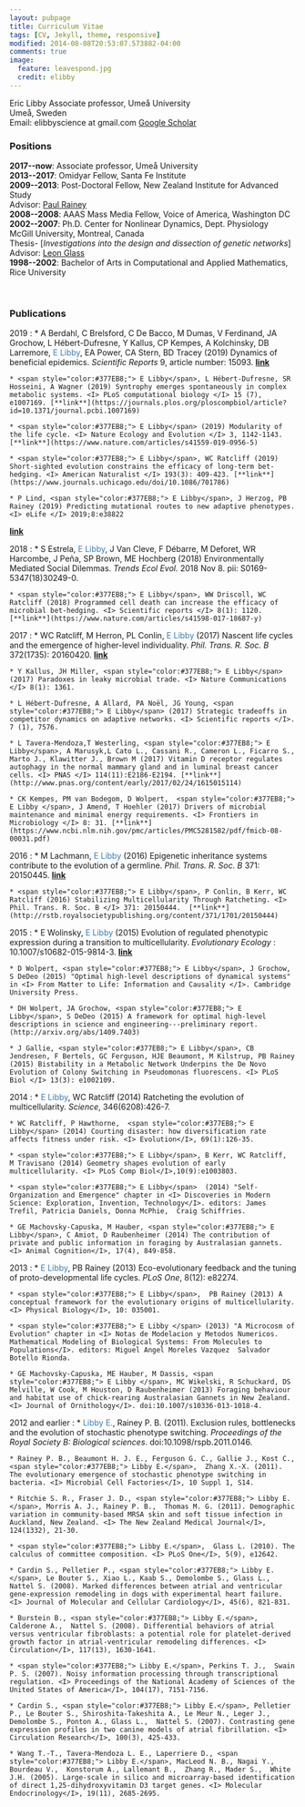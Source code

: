 ```yaml
---
layout: pubpage
title: Curriculum Vitae
tags: [CV, Jekyll, theme, responsive]
modified: 2014-08-08T20:53:07.573882-04:00
comments: true
image:
  feature: leavespond.jpg
  credit: elibby
---
```


Eric Libby
Associate professor, Ume&aring; University  
Ume&aring;, Sweden   
Email: elibbyscience at gmail.com 
[Google Scholar](http://scholar.google.com/citations?user=r7I-dmgAAAAJ&hl=en)  



### Positions
**2017--now**: Associate professor, Ume&aring; University          
**2013--2017**: Omidyar Fellow, Santa Fe Institute          
**2009--2013**: Post-Doctoral Fellow, New Zealand Institute for Advanced Study	      
	Advisor: [Paul Rainey](http://evolution.massey.ac.nz)              
**2008--2008**: AAAS Mass Media Fellow, Voice of America, Washington DC          
**2002--2007**: Ph.D. Center for Nonlinear Dynamics, Dept. Physiology   
	McGill University, Montreal, Canada   
	Thesis- [*Investigations into the design and dissection of genetic networks*]	      
	Advisor: [Leon Glass](http://www.medicine.mcgill.ca/physio/glasslab/)  
**1998--2002**: Bachelor of Arts in Computational and Applied Mathematics, Rice University   

<br>

### Publications
2019
:	* A Berdahl, C Brelsford, C De Bacco, M Dumas, V Ferdinand, JA Grochow, L Hébert-Dufresne, Y Kallus, CP Kempes, A Kolchinsky, DB Larremore, <span style="color:#377EB8;"> E Libby</span>, EA Power, CA Stern, BD Tracey (2019) Dynamics of beneficial epidemics. <I> Scientific Reports </I> 9, article number: 15093. [**link**](https://www.nature.com/articles/s41598-019-50039-w)

	* <span style="color:#377EB8;"> E Libby</span>, L Hébert-Dufresne, SR Hosseini, A Wagner (2019) Syntrophy emerges spontaneously in complex metabolic systems. <I> PLoS computational biology </I> 15 (7), e1007169. [**link**](https://journals.plos.org/ploscompbiol/article?id=10.1371/journal.pcbi.1007169)

	* <span style="color:#377EB8;"> E Libby</span> (2019) Modularity of the life cycle. <I> Nature Ecology and Evolution </I> 3, 1142-1143. [**link**](https://www.nature.com/articles/s41559-019-0956-5)

	* <span style="color:#377EB8;"> E Libby</span>, WC Ratcliff (2019) Short-sighted evolution constrains the efficacy of long-term bet-hedging. <I> American Naturalist </I> 193(3): 409-423. [**link**](https://www.journals.uchicago.edu/doi/10.1086/701786)

	* P Lind, <span style="color:#377EB8;"> E Libby</span>, J Herzog, PB Rainey (2019) Predicting mutational routes to new adaptive phenotypes. <I> eLife </I> 2019;8:e38822
[**link**](https://elifesciences.org/articles/38822)

2018
:	* S Estrela, <span style="color:#377EB8;"> E Libby</span>, J Van Cleve, F Débarre, M Deforet, WR Harcombe, J Peña, SP Brown, ME Hochberg (2018) Environmentally Mediated Social Dilemmas. <I> Trends Ecol Evol. </I> 2018 Nov 8. pii: S0169-5347(18)30249-0. 

	* <span style="color:#377EB8;"> E Libby</span>, WW Driscoll, WC Ratcliff (2018) Programmed cell death can increase the efficacy of microbial bet-hedging. <I> Scientific reports </I> 8(1): 1120. [**link**](https://www.nature.com/articles/s41598-017-18687-y)

2017
:	* WC Ratcliff, M Herron, PL Conlin, <span style="color:#377EB8;"> E Libby</span> (2017) Nascent life cycles and the emergence of higher-level individuality. <I> Phil. Trans. R. Soc. B </I> 372(1735): 20160420. [**link**](https://www.nature.com/articles/s41598-017-18687-y)

	* Y Kallus, JH Miller, <span style="color:#377EB8;"> E Libby</span> (2017) Paradoxes in leaky microbial trade. <I> Nature Communications </I> 8(1): 1361.

	* L Hébert-Dufresne, A Allard, PA Noël, JG Young, <span style="color:#377EB8;"> E Libby</span> (2017) Strategic tradeoffs in competitor dynamics on adaptive networks. <I> Scientific reports </I>. 7 (1), 7576.

	* L Tavera-Mendoza,T Westerling, <span style="color:#377EB8;"> E Libby</span>, A Marusyk,L Cato L., Cassani R., Cameron L., Ficarro S., Marto J., Klawitter J., Brown M (2017) Vitamin D receptor regulates autophagy in the normal mammary gland and in luminal breast cancer cells. <I> PNAS </I> 114(11):E2186-E2194. [**link**](http://www.pnas.org/content/early/2017/02/24/1615015114)

	* CK Kempes, PM van Bodegom, D Wolpert,  <span style="color:#377EB8;"> E Libby </span>, J Amend, T Hoehler (2017) Drivers of microbial maintenance and minimal energy requirements. <I> Frontiers in Microbiology </I> 8: 31. [**link**](https://www.ncbi.nlm.nih.gov/pmc/articles/PMC5281582/pdf/fmicb-08-00031.pdf)


2016
:	* M Lachmann, <span style="color:#377EB8;"> E Libby</span> (2016) Epigenetic inheritance systems contribute to the evolution of a germline. <I> Phil. Trans. R. Soc. B </I> 371: 20150445. [**link**](http://rstb.royalsocietypublishing.org/content/371/1701/20150445)

	* <span style="color:#377EB8;"> E Libby</span>, P Conlin, B Kerr, WC Ratcliff (2016) Stabilizing Multicellularity Through Ratcheting. <I> Phil. Trans. R. Soc. B </I> 371: 20150444.  [**link**](http://rstb.royalsocietypublishing.org/content/371/1701/20150444)


2015
:	* E Wolinsky, <span style="color:#377EB8;"> E Libby</span> (2015) Evolution of regulated phenotypic expression during a transition to multicellularity. <I> Evolutionary Ecology </I>: 10.1007/s10682-015-9814-3.  [**link**](http://link.springer.com/article/10.1007%2Fs10682-015-9814-3) 

	* D Wolpert, <span style="color:#377EB8;"> E Libby</span>, J Grochow, S DeDeo (2015) "Optimal high-level descriptions of dynamical systems" in <I> From Matter to Life: Information and Causality </I>. Cambridge University Press.  

	* DH Wolpert, JA Grochow, <span style="color:#377EB8;"> E Libby</span>, S DeDeo (2015) A framework for optimal high-level descriptions in science and engineering---preliminary report. (http://arxiv.org/abs/1409.7403)  

	* J Gallie, <span style="color:#377EB8;"> E Libby</span>, CB Jendresen, F Bertels, GC Ferguson, HJE Beaumont, M Kilstrup, PB Rainey (2015) Bistability in a Metabolic Network Underpins the De Novo Evolution of Colony Switching in Pseudomonas fluorescens. <I> PLoS Biol </I> 13(3): e1002109. 


2014
:	*  <span style="color:#377EB8;"> E Libby</span>,  WC Ratcliff (2014) Ratcheting the evolution of multicellularity. <I> Science</I>, 346(6208):426-7.

	* WC Ratcliff, P Hawthorne,  <span style="color:#377EB8;"> E Libby</span> (2014) Courting disaster: how diversification rate affects fitness under risk. <I> Evolution</I>, 69(1):126-35. 

	* <span style="color:#377EB8;"> E Libby</span>, B Kerr, WC Ratcliff,  M Travisano (2014) Geometry shapes evolution of early multicellularity. <I> PLoS Comp Biol</I>,10(9):e1003803. 

	* <span style="color:#377EB8;"> E Libby</span>  (2014) "Self-Organization and Emergence" chapter in <I> Discoveries in Modern Science: Exploration, Invention, Technology</I>. editors: James Trefil, Patricia Daniels, Donna McPhie,  Craig Schiffries.

	* GE Machovsky-Capuska, M Hauber, <span style="color:#377EB8;"> E Libby</span>, C Amiot, D Raubenheimer (2014) The contribution of private and public information in foraging by Australasian gannets. <I> Animal Cognition</I>, 17(4), 849-858.
	
2013
:	* <span style="color:#377EB8;"> E Libby</span>,  PB Rainey (2013) Eco-evolutionary feedback and the tuning of proto-developmental life cycles. <I> PLoS One</I>, 8(12): e82274.

	* <span style="color:#377EB8;"> E Libby</span>,  PB Rainey (2013) A conceptual framework for the evolutionary origins of multicellularity. <I> Physical Biology</I>, 10: 035001.

	* <span style="color:#377EB8;"> E Libby </span> (2013) "A Microcosm of Evolution" chapter in <I> Notas de Modelacion y Metodos Numericos. Mathematical Modeling of Biological Systems: From Molecules to Populations</I>. editors: Miguel Angel Moreles Vazquez  Salvador Botello Rionda.

	* GE Machovsky-Capuska, ME Hauber, M Dassis, <span style="color:#377EB8;"> E Libby </span>, MC Wikelski, R Schuckard, DS Melville, W Cook, M Houston, D Raubenheimer (2013) Foraging behaviour and habitat use of chick-rearing Australasian Gannets in New Zealand.  <I> Journal of Ornithology</I>. doi:10.1007/s10336-013-1018-4.

2012 and earlier
:	* <span style="color:#377EB8;"> Libby E.</span>,  Rainey P. B. (2011). Exclusion rules, bottlenecks and the evolution of stochastic phenotype switching. <I> Proceedings of the Royal Society B: Biological sciences</I>. doi:10.1098/rspb.2011.0146.

	* Rainey P. B., Beaumont H. J. E., Ferguson G. C., Gallie J., Kost C., <span style="color:#377EB8;"> Libby E.</span>,  Zhang X.-X. (2011). The evolutionary emergence of stochastic phenotype switching in bacteria. <I> Microbial Cell Factories</I>, 10 Suppl 1, S14.

	* Ritchie S. R., Fraser J. D., <span style="color:#377EB8;"> Libby E.</span>, Morris A. J., Rainey P. B.,  Thomas M. G. (2011). Demographic variation in community-based MRSA skin and soft tissue infection in Auckland, New Zealand. <I> The New Zealand Medical Journal</I>, 124(1332), 21-30.

	* <span style="color:#377EB8;"> Libby E.</span>,  Glass L. (2010). The calculus of committee composition. <I> PLoS One</I>, 5(9), e12642. 

	* Cardin S., Pelletier P., <span style="color:#377EB8;"> Libby E.</span>, Le Bouter S., Xiao L., Kaab S., Demolombe S., Glass L.,  Nattel S. (2008). Marked differences between atrial and ventricular gene-expression remodeling in dogs with experimental heart failure. <I> Journal of Molecular and Cellular Cardiology</I>, 45(6), 821-831. 

	* Burstein B., <span style="color:#377EB8;"> Libby E.</span>, Calderone A.,  Nattel S. (2008). Differential behaviors of atrial versus ventricular fibroblasts: a potential role for platelet-derived growth factor in atrial-ventricular remodeling differences. <I> Circulation</I>, 117(13), 1630-1641. 

	* <span style="color:#377EB8;"> Libby E.</span>, Perkins T. J.,  Swain P. S. (2007). Noisy information processing through transcriptional regulation. <I> Proceedings of the National Academy of Sciences of the United States of America</I>, 104(17), 7151-7156.

	* Cardin S., <span style="color:#377EB8;"> Libby E.</span>, Pelletier P., Le Bouter S., Shiroshita-Takeshita A., Le Meur N., Leger J., Demolombe S., Ponton A., Glass L.,  Nattel S. (2007). Contrasting gene expression profiles in two canine models of atrial fibrillation. <I> Circulation Research</I>, 100(3), 425-433. 

	* Wang T.-T., Tavera-Mendoza L. E., Laperriere D., <span style="color:#377EB8;"> Libby E.</span>, MacLeod N. B., Nagai Y., Bourdeau V.,  Konstorum A., Lallemant B.,  Zhang R., Mader S.,  White J.H. (2005). Large-scale in silico and microarray-based identification of direct 1,25-dihydroxyvitamin D3 target genes. <I> Molecular Endocrinology</I>, 19(11), 2685-2695. 

<br>

